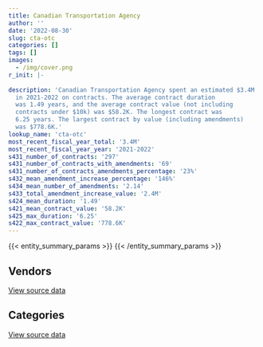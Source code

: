 ```yaml
---
title: Canadian Transportation Agency
author: ''
date: '2022-08-30'
slug: cta-otc
categories: []
tags: []
images:
  - /img/cover.png
r_init: |-
  
description: 'Canadian Transportation Agency spent an estimated $3.4M
  in 2021-2022 on contracts. The average contract duration
  was 1.49 years, and the average contract value (not including
  contracts under $10k) was $58.2K. The longest contract was
  6.25 years. The largest contract by value (including amendments)
  was $778.6K.'
lookup_name: 'cta-otc'
most_recent_fiscal_year_total: '3.4M'
most_recent_fiscal_year_year: '2021-2022'
s431_number_of_contracts: '297'
s431_number_of_contracts_with_amendments: '69'
s431_number_of_contracts_amendments_percentage: '23%'
s432_mean_amendment_increase_percentage: '146%'
s434_mean_number_of_amendments: '2.14'
s433_total_amendment_increase_value: '2.4M'
s424_mean_duration: '1.49'
s421_mean_contract_value: '58.2K'
s425_max_duration: '6.25'
s422_max_contract_value: '778.6K'
---
```


<script src="/rmarkdown-libs/htmlwidgets/htmlwidgets.js"></script>
<link href="/rmarkdown-libs/datatables-css/datatables-crosstalk.css" rel="stylesheet" />
<script src="/rmarkdown-libs/datatables-binding/datatables.js"></script>
<script src="/rmarkdown-libs/jquery/jquery-3.6.0.min.js"></script>
<link href="/rmarkdown-libs/dt-core-bootstrap/css/dataTables.bootstrap.min.css" rel="stylesheet" />
<link href="/rmarkdown-libs/dt-core-bootstrap/css/dataTables.bootstrap.extra.css" rel="stylesheet" />
<script src="/rmarkdown-libs/dt-core-bootstrap/js/jquery.dataTables.min.js"></script>
<script src="/rmarkdown-libs/dt-core-bootstrap/js/dataTables.bootstrap.min.js"></script>
<link href="/rmarkdown-libs/crosstalk/css/crosstalk.min.css" rel="stylesheet" />
<script src="/rmarkdown-libs/crosstalk/js/crosstalk.min.js"></script>
<script src="/rmarkdown-libs/htmlwidgets/htmlwidgets.js"></script>
<link href="/rmarkdown-libs/datatables-css/datatables-crosstalk.css" rel="stylesheet" />
<script src="/rmarkdown-libs/datatables-binding/datatables.js"></script>
<script src="/rmarkdown-libs/jquery/jquery-3.6.0.min.js"></script>
<link href="/rmarkdown-libs/dt-core-bootstrap/css/dataTables.bootstrap.min.css" rel="stylesheet" />
<link href="/rmarkdown-libs/dt-core-bootstrap/css/dataTables.bootstrap.extra.css" rel="stylesheet" />
<script src="/rmarkdown-libs/dt-core-bootstrap/js/jquery.dataTables.min.js"></script>
<script src="/rmarkdown-libs/dt-core-bootstrap/js/dataTables.bootstrap.min.js"></script>
<link href="/rmarkdown-libs/crosstalk/css/crosstalk.min.css" rel="stylesheet" />
<script src="/rmarkdown-libs/crosstalk/js/crosstalk.min.js"></script>

{{< entity_summary_params >}}
{{< /entity_summary_params >}}

## Vendors

<div id="htmlwidget-1" style="width:100%;height:auto;" class="datatables html-widget"></div>
<script type="application/json" data-for="htmlwidget-1">{"x":{"style":"bootstrap","filter":"none","vertical":false,"data":[["<a href=\"/vendors/access_2_networks/\">Access 2 Networks<\/a>","<a href=\"/vendors/adrm_technology_consulting/\">ADRM Technology Consulting<\/a>","<a href=\"/vendors/advanced_business_interiors/\">Advanced Business Interiors<\/a>","<a href=\"/vendors/altis_human_resources/\">Altis Human Resources<\/a>","<a href=\"/vendors/aon_reed_stenhouse/\">Aon Reed Stenhouse<\/a>","<a href=\"/vendors/bell_canada/\">Bell Canada<\/a>","<a href=\"/vendors/blackberry/\">Blackberry<\/a>","<a href=\"/vendors/canadian_corps_of_commissionaires/\">Canadian Corps of Commissionaires<\/a>","<a href=\"/vendors/carahsoft_technology/\">Carahsoft Technology<\/a>","<a href=\"/vendors/cbci_telecom/\">CBCI Telecom<\/a>","<a href=\"/vendors/cdw_canada/\">CDW Canada<\/a>","<a href=\"/vendors/charron_human_resources/\">Charron Human Resources<\/a>","<a href=\"/vendors/cision_canada/\">Cision Canada<\/a>","<a href=\"/vendors/closereach/\">CloseReach<\/a>","<a href=\"/vendors/cossette_communications/\">Cossette Communications<\/a>","<a href=\"/vendors/cpcs_transcom/\">CPCS Transcom<\/a>","<a href=\"/vendors/decisive_group/\">Decisive Group<\/a>","<a href=\"/vendors/dell_computer/\">Dell Computer<\/a>","<a href=\"/vendors/dynamic_personnel_consultants/\">Dynamic Personnel Consultants<\/a>","<a href=\"/vendors/evaluation_personnel_selection/\">Evaluation Personnel Selection<\/a>","<a href=\"/vendors/excel_human_resources/\">Excel Human Resources<\/a>","<a href=\"/vendors/fmc_professionals/\">FMC Professionals<\/a>","<a href=\"/vendors/ford_motor_company/\">Ford Motor Company<\/a>","<a href=\"/vendors/gartner/\">Gartner<\/a>","<a href=\"/vendors/horizant/\">Horizant<\/a>","<a href=\"/vendors/hypertec/\">Hypertec<\/a>","<a href=\"/vendors/ibiska_telecom/\">Ibiska Telecom<\/a>","<a href=\"/vendors/iceberg_networks/\">Iceberg Networks<\/a>","<a href=\"/vendors/insa/\">Insa<\/a>","<a href=\"/vendors/iron_mountain/\">Iron Mountain<\/a>","<a href=\"/vendors/it_net_consultants/\">IT NET Consultants<\/a>","<a href=\"/vendors/itex/\">ITEX<\/a>","<a href=\"/vendors/konica_minolta_business_solutions/\">Konica Minolta Business Solutions<\/a>","<a href=\"/vendors/lexisnexis_canada/\">LexisNexis Canada<\/a>","<a href=\"/vendors/lumina_it/\">Lumina IT<\/a>","<a href=\"/vendors/maxsys_staffing_and_consulting/\">Maxsys Staffing and Consulting<\/a>","<a href=\"/vendors/mgis/\">MGIS<\/a>","<a href=\"/vendors/microsoft_canada/\">Microsoft Canada<\/a>","<a href=\"/vendors/mishkumi_technologies/\">Mishkumi Technologies<\/a>","<a href=\"/vendors/modis_canada/\">Modis Canada<\/a>","<a href=\"/vendors/nations_translation_group/\">Nations Translation Group<\/a>","<a href=\"/vendors/nisha_techonologies/\">Nisha Techonologies<\/a>","<a href=\"/vendors/northern_micro/\">Northern Micro<\/a>","<a href=\"/vendors/opentext/\">OpenText<\/a>","<a href=\"/vendors/oracle_canada/\">Oracle Canada<\/a>","<a href=\"/vendors/printers_plus/\">Printers Plus<\/a>","<a href=\"/vendors/qmr/\">QMR<\/a>","<a href=\"/vendors/quintet_consulting/\">Quintet Consulting<\/a>","<a href=\"/vendors/rhea/\">RHEA<\/a>","<a href=\"/vendors/ricoh/\">Ricoh<\/a>","<a href=\"/vendors/sas_institute/\">SAS Institute<\/a>","<a href=\"/vendors/sdl_international_canada/\">SDL International Canada<\/a>","<a href=\"/vendors/simplex_grinnell/\">Simplex Grinnell<\/a>","<a href=\"/vendors/softchoice/\">Softchoice<\/a>","<a href=\"/vendors/suse_software_solutions_canada/\">SUSE Software Solutions Canada<\/a>","<a href=\"/vendors/systemscope/\">Systemscope<\/a>","<a href=\"/vendors/teknion/\">Teknion<\/a>","<a href=\"/vendors/telus_canada/\">Telus Canada<\/a>","<a href=\"/vendors/thinkon/\">ThinkOn<\/a>","<a href=\"/vendors/toshiba_canada/\">Toshiba Canada<\/a>","<a href=\"/vendors/totem_offisource/\">Totem Offisource<\/a>","<a href=\"/vendors/ubiqus_canada/\">Ubiqus Canada<\/a>","<a href=\"/vendors/university_of_saskatchewan/\">University of Saskatchewan<\/a>","<a href=\"/vendors/vmware/\">VMware<\/a>","<a href=\"/vendors/westbury_national_show_systems/\">Westbury National Show Systems<\/a>","<a href=\"/vendors/zycom/\">Zycom<\/a>"],[18110.66,null,348978.99,null,24998,null,null,null,6739.17,193782.88,27511.73,24408,31542.79,22830.94,193382.55,null,null,24098,17143.74,null,16689.28,11300,null,56041.19,null,null,42137.34,null,null,17739.1,68515.39,null,12971.76,9507.32,null,7566.07,57711.21,68067.45,1502.32,151407.35,null,25573.35,45784.13,21103.71,30964.93,8285.55,13532,null,13614.91,3318.95,34424.36,1581.51,22351.14,null,null,24860,51169.39,null,null,39127.15,18726.93,29602.65,null,14049.24,12427.18,133928.89],[2356.05,null,null,null,null,null,null,null,3411.19,null,41931.68,null,31629.21,null,null,24909.33,3064.56,9108.18,17190.71,null,null,null,null,42494.46,null,null,176284.42,null,9931.37,17787.7,290299.83,null,50927.82,9533.37,null,7586.8,4743.39,97956.84,2749.24,151822.16,null,123559.28,48816.87,20330.44,31584.22,8308.25,16464.78,60532.5,11219.69,2500.58,114864.83,10967.44,null,null,31.61,null,null,null,null,42115.08,null,29683.76,9750,14918.19,null,106262.66],[26387.7,66091.33,null,130200,null,84128.87,14753.62,null,null,null,24742.63,null,31542.79,null,null,null,26014.2,9083.29,17143.74,71422.47,209332.04,null,5570.71,null,null,109226.4,null,81544.32,45875.86,17739.1,250234.83,null,36508.64,9802.77,null,7566.07,null,97689.2,2741.73,null,null,136125.33,54104.61,17933.56,29887.73,2787.9,8448.44,null,null,null,91467.31,1041.85,null,null,11536.59,null,null,4418.15,null,42000.02,null,29602.65,null,14919.63,null,326879.73],[null,146687.67,null,178176.04,12803.73,379840.54,50271.94,56178.71,null,null,152.86,null,25267.05,null,null,null,48903.36,1866.43,null,null,508652.5,null,8036.79,null,143.65,112451.55,null,228681.24,6595.02,78596.38,null,17335.02,36508.64,9802.77,17478.29,7678.13,null,97689.2,2741.73,null,5105.85,79087.86,16888.08,131386.64,37154.24,null,null,null,null,null,null,8266.88,null,3883.45,11539.7,null,null,11013.3,19785.54,35375.34,null,35123.39,null,7451.75,null,143248.95]],"container":"<table class=\"table table-striped table-hover row-border order-column display\">\n  <thead>\n    <tr>\n      <th>Vendor<\/th>\n      <th>2018-2019<\/th>\n      <th>2019-2020<\/th>\n      <th>2020-2021<\/th>\n      <th>2021-2022<\/th>\n    <\/tr>\n  <\/thead>\n<\/table>","options":{"order":[[4,"desc"]],"pageLength":10,"autoWidth":true,"columnDefs":[{"targets":1,"render":"function(data, type, row, meta) {\n    return type !== 'display' ? data : DTWidget.formatCurrency(data, \"$\", 2, 3, \",\", \".\", true, null);\n  }"},{"targets":2,"render":"function(data, type, row, meta) {\n    return type !== 'display' ? data : DTWidget.formatCurrency(data, \"$\", 2, 3, \",\", \".\", true, null);\n  }"},{"targets":3,"render":"function(data, type, row, meta) {\n    return type !== 'display' ? data : DTWidget.formatCurrency(data, \"$\", 2, 3, \",\", \".\", true, null);\n  }"},{"targets":4,"render":"function(data, type, row, meta) {\n    return type !== 'display' ? data : DTWidget.formatCurrency(data, \"$\", 2, 3, \",\", \".\", true, null);\n  }"},{"width":"16%","targets":[1,2,3,4]},{"className":"dt-right","targets":[1,2,3,4]}],"orderClasses":false}},"evals":["options.columnDefs.0.render","options.columnDefs.1.render","options.columnDefs.2.render","options.columnDefs.3.render"],"jsHooks":[]}</script>
<p class="text-right">
<a href="https://github.com/GoC-Spending/contracts-data/tree/main/data/out/departments/cta-otc/summary_by_fiscal_year_by_vendor.csv" class="source-data-link btn btn-link">View source data</a>
</p>

## Categories

<div id="htmlwidget-2" style="width:100%;height:auto;" class="datatables html-widget"></div>
<script type="application/json" data-for="htmlwidget-2">{"x":{"style":"bootstrap","filter":"none","vertical":false,"data":[["<a href=\"/categories/office_management/\">Office management<\/a>","<a href=\"/categories/professional_services/\">Professional services<\/a>","<a href=\"/categories/information_technology/\">Information technology<\/a>","<a href=\"/categories/transportation_and_logistics/\">Transportation and logistics<\/a>","<a href=\"/categories/industrial_products_and_services/\">Industrial products and services<\/a>","<a href=\"/categories/security_and_protection/\">Security and protection<\/a>","<a href=\"/categories/human_capital/\">Human capital<\/a>"],[478249.22,776571.9,1040458.24,null,194058.14,null,225428.92],[10808.83,627171.91,1531369.66,null,6553.67,null,202995.69],[2787.9,656727.72,1790594.4,5570.71,30573.86,null,196067.48],[null,715883.29,2365139.65,8036.79,4186.16,56178.71,256123.41]],"container":"<table class=\"table table-striped table-hover row-border order-column display\">\n  <thead>\n    <tr>\n      <th>Category<\/th>\n      <th>2018-2019<\/th>\n      <th>2019-2020<\/th>\n      <th>2020-2021<\/th>\n      <th>2021-2022<\/th>\n    <\/tr>\n  <\/thead>\n<\/table>","options":{"order":[[4,"desc"]],"dom":"t","pageLength":30,"autoWidth":true,"columnDefs":[{"targets":1,"render":"function(data, type, row, meta) {\n    return type !== 'display' ? data : DTWidget.formatCurrency(data, \"$\", 2, 3, \",\", \".\", true, null);\n  }"},{"targets":2,"render":"function(data, type, row, meta) {\n    return type !== 'display' ? data : DTWidget.formatCurrency(data, \"$\", 2, 3, \",\", \".\", true, null);\n  }"},{"targets":3,"render":"function(data, type, row, meta) {\n    return type !== 'display' ? data : DTWidget.formatCurrency(data, \"$\", 2, 3, \",\", \".\", true, null);\n  }"},{"targets":4,"render":"function(data, type, row, meta) {\n    return type !== 'display' ? data : DTWidget.formatCurrency(data, \"$\", 2, 3, \",\", \".\", true, null);\n  }"},{"width":"16%","targets":[1,2,3,4]},{"className":"dt-right","targets":[1,2,3,4]}],"orderClasses":false,"lengthMenu":[10,25,30,50,100]}},"evals":["options.columnDefs.0.render","options.columnDefs.1.render","options.columnDefs.2.render","options.columnDefs.3.render"],"jsHooks":[]}</script>
<p class="text-right">
<a href="https://github.com/GoC-Spending/contracts-data/tree/main/data/out/departments/cta-otc/summary_by_fiscal_year_by_category.csv" class="source-data-link btn btn-link">View source data</a>
</p>

